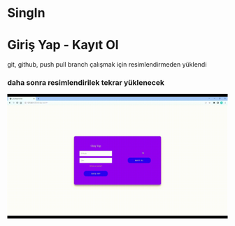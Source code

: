 # SingIn

<h1> Giriş Yap - Kayıt Ol </h1>

<p> git, github, push pull branch çalışmak için resimlendirmeden yüklendi </p>

<h3> daha sonra resimlendirilek tekrar yüklenecek </h3>

![](signin.gif)

